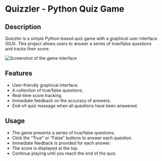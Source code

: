 
# Quizzler - Python Quiz Game

## Description

Quizzler is a simple Python-based quiz game with a graphical user interface (GUI). This project allows users to answer a series of true/false questions and tracks their score.

![Screenshot of the game interface](Screenshot(106).png)
## Features

- User-friendly graphical interface.
- A collection of true/false questions.
- Real-time score tracking.
- Immediate feedback on the accuracy of answers.
- End-of-quiz message when all questions have been answered.

## Usage
- The game presents a series of true/false questions.
- Click the "True" or "False" buttons to answer each question.
- Immediate feedback is provided for each answer.
- The score is displayed at the top.
- Continue playing until you reach the end of the quiz.

